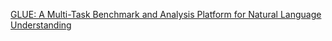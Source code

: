 <a href="https://arxiv.org/abs/1804.07461">GLUE: A Multi-Task Benchmark and Analysis Platform for Natural Language Understanding</a>